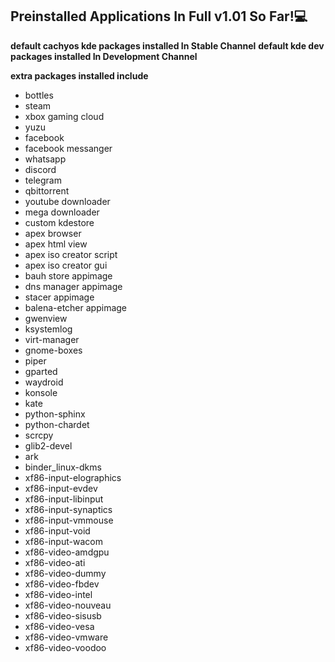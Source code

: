 ## Preinstalled Applications In Full v1.01 So Far!💻
**default cachyos kde packages installed In Stable Channel**
**default kde dev packages installed In Development Channel**

**extra packages installed include**

- bottles
- steam
- xbox gaming cloud
- yuzu
- facebook
- facebook messanger
- whatsapp
- discord
- telegram
- qbittorrent
- youtube downloader
- mega downloader
- custom kdestore
- apex browser
- apex html view
- apex iso creator script
- apex iso creator gui
- bauh store appimage
- dns manager appimage
- stacer appimage
- balena-etcher appimage
- gwenview
- ksystemlog
- virt-manager
- gnome-boxes
- piper
- gparted
- waydroid
- konsole
- kate
- python-sphinx
- python-chardet
- scrcpy
- glib2-devel
- ark
- binder_linux-dkms
- xf86-input-elographics
- xf86-input-evdev
- xf86-input-libinput
- xf86-input-synaptics
- xf86-input-vmmouse
- xf86-input-void
- xf86-input-wacom
- xf86-video-amdgpu
- xf86-video-ati
- xf86-video-dummy
- xf86-video-fbdev
- xf86-video-intel
- xf86-video-nouveau
- xf86-video-sisusb
- xf86-video-vesa
- xf86-video-vmware
- xf86-video-voodoo
